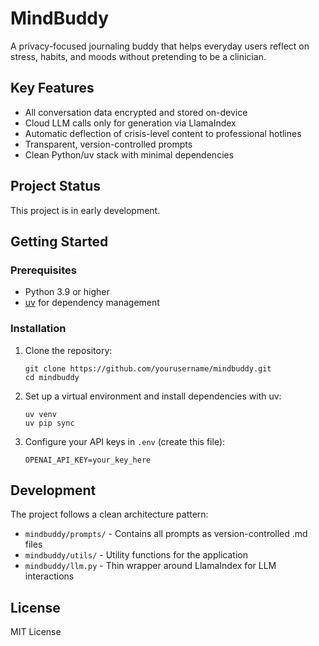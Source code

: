 # MindBuddy

A privacy-focused journaling buddy that helps everyday users reflect on stress, habits, and moods without pretending to be a clinician.

## Key Features

- All conversation data encrypted and stored on-device
- Cloud LLM calls only for generation via LlamaIndex
- Automatic deflection of crisis-level content to professional hotlines
- Transparent, version-controlled prompts
- Clean Python/uv stack with minimal dependencies

## Project Status

This project is in early development.

## Getting Started

### Prerequisites

- Python 3.9 or higher
- [uv](https://github.com/astral-sh/uv) for dependency management

### Installation

1. Clone the repository:
   ```
   git clone https://github.com/yourusername/mindbuddy.git
   cd mindbuddy
   ```

2. Set up a virtual environment and install dependencies with uv:
   ```
   uv venv
   uv pip sync
   ```

3. Configure your API keys in `.env` (create this file):
   ```
   OPENAI_API_KEY=your_key_here
   ```

## Development

The project follows a clean architecture pattern:

- `mindbuddy/prompts/` - Contains all prompts as version-controlled .md files
- `mindbuddy/utils/` - Utility functions for the application
- `mindbuddy/llm.py` - Thin wrapper around LlamaIndex for LLM interactions

## License

MIT License 